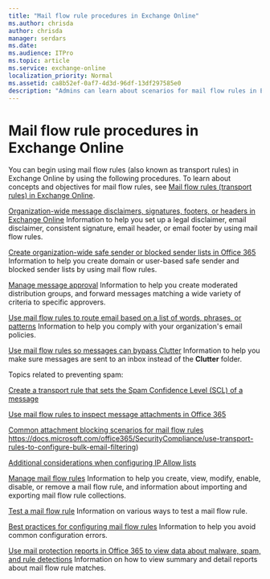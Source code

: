 ```yaml
---
title: "Mail flow rule procedures in Exchange Online"
ms.author: chrisda
author: chrisda
manager: serdars
ms.date: 
ms.audience: ITPro
ms.topic: article
ms.service: exchange-online
localization_priority: Normal
ms.assetid: ca8b52ef-0af7-4d3d-96df-13df297585e0
description: "Admins can learn about scenarios for mail flow rules in Exchange Online."
---
```


# Mail flow rule procedures in Exchange Online

You can begin using mail flow rules (also known as transport rules) in Exchange Online by using the following procedures. To learn about concepts and objectives for mail flow rules, see [Mail flow rules (transport rules) in Exchange Online](mail-flow-rules.md).

[Organization-wide message disclaimers, signatures, footers, or headers in Exchange Online](disclaimers-signatures-footers-or-headers.md) Information to help you set up a legal disclaimer, email disclaimer, consistent signature, email header, or email footer by using mail flow rules.

[Create organization-wide safe sender or blocked sender lists in Office 365](https://docs.microsoft.com/office365/SecurityCompliance/create-organization-wide-safe-sender-or-blocked-sender-lists-in-office-365) Information to help you create domain or user-based safe sender and blocked sender lists by using mail flow rules.

[Manage message approval](manage-message-approval.md) Information to help you create moderated distribution groups, and forward messages matching a wide variety of criteria to specific approvers.

[Use mail flow rules to route email based on a list of words, phrases, or patterns](use-rules-to-route-email.md) Information to help you comply with your organization's email policies.

[Use mail flow rules so messages can bypass Clutter](use-rules-to-bypass-clutter.md) Information to help you make sure messages are sent to an inbox instead of the **Clutter** folder.

Topics related to preventing spam:

[Create a transport rule that sets the Spam Confidence Level (SCL) of a message](https://docs.microsoft.com/office365/SecurityCompliance/use-mail-flow-rules-to-set-the-spam-confidence-level-scl-in-messages)

[Use mail flow rules to inspect message attachments in Office 365](inspect-message-attachments.md)

[Common attachment blocking scenarios for mail flow rules](common-attachment-blocking-scenarios.md)
https://docs.microsoft.com/office365/SecurityCompliance/use-transport-rules-to-configure-bulk-email-filtering)

[Additional considerations when configuring IP Allow lists](https://docs.microsoft.com/office365/SecurityCompliance/configure-the-connection-filter-policy#additional-considerations-when-configuring-ip-allow-lists)

[Manage mail flow rules](manage-mail-flow-rules.md) Information to help you create, view, modify, enable, disable, or remove a mail flow rule, and information about importing and exporting mail flow rule collections.

[Test a mail flow rule](test-mail-flow-rules.md) Information on various ways to test a mail flow rule.

[Best practices for configuring mail flow rules](configuration-best-practices.md) Information to help you avoid common configuration errors.

[Use mail protection reports in Office 365 to view data about malware, spam, and rule detections](../../monitoring/use-mail-protection-reports.md) Information on how to view summary and detail reports about mail flow rule matches.
